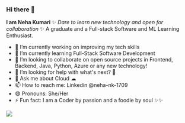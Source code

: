 ### Hi there 👋

**I am Neha Kumari**  ✨ _Dare to learn new technology and open for collaboration_ ✨ A graduate and a Full-stack Software and ML Learning Enthusiast.

- 🔭 I’m currently working on improving my tech skills
- 🌱 I’m currently learning Full-Stack Software Development
- 👯 I’m looking to collaborate on open source projects in Frontend, Backend, Java, Python, Azure or any new technology!
- 🤔 I’m looking for help with what's next? 👀
- 💬 Ask me about Cloud ☁
- 📫 How to reach me: Linkedin @neha-nk-1709
- 😄 Pronouns: She/Her
- ⚡ Fun fact: I am a Coder by passion and a foodie by soul ✨✨

<div>
  <!--<img src="https://github.com/devicons/devicon/blob/master/icons/java/java-original-wordmark.svg" title="Java" alt="Java" width="48" height="50"/>&nbsp;
  <img src="https://github.com/devicons/devicon/blob/master/icons/python/python-original-wordmark.svg" title="Python" alt="Python" width="40" height="40"/>&nbsp;
  <img src="https://github.com/devicons/devicon/blob/master/icons/azure/azure-original-wordmark.svg" title="Azure" alt="Azure" width="80" height="80"/> <br><br><br>-->
  <img src="https://github-readme-stats.vercel.app/api/top-langs/?username=Nehank1709&exclude_repo=2D_Box_Game,Jupyter-Notebooks-Projects&layout=donut" />
 </div>
 
